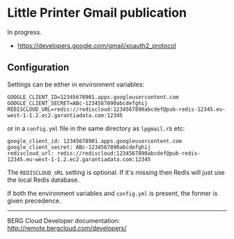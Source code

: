 # Little Printer Gmail publication

In progress.

* https://developers.google.com/gmail/xoauth2_protocol


## Configuration

Settings can be either in environment variables:

    GOOGLE_CLIENT_ID=12345678901.apps.googleusercontent.com
    GOOGLE_CLIENT_SECRET=ABc-1234567890abcdefghij
    REDISCLOUD_URL=redis://rediscloud:1234567890abcdef@pub-redis-12345.eu-west-1-1.2.ec2.garantiadata.com:12345

or in a `config.yml` file in the same directory as `lpgmail.rb` etc:

    google_client_id: 12345678901.apps.googleusercontent.com
    google_client_secret: ABc-1234567890abcdefghij
    rediscloud_url: redis://rediscloud:1234567890abcdef@pub-redis-12345.eu-west-1-1.2.ec2.garantiadata.com:12345

The `REDISCLOUD_URL` setting is optional. If it's missing then Redis will just use the local Redis database.

If both the environment variables and `config.yml` is present, the former is given precedence.


----

BERG Cloud Developer documentation: http://remote.bergcloud.com/developers/
